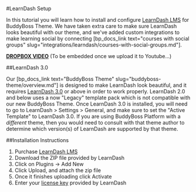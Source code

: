 #LearnDash Setup

In this tutorial you will learn how to install and configure [LearnDash LMS](https://learndash.idevaffiliate.com/111.html) for BuddyBoss Theme. We have taken extra care to make sure LearnDash looks beautiful with our theme, and we've added custom integrations to make learning social by connecting [bp_docs_link text="courses with social groups" slug="integrations/learndash/courses-with-social-groups.md"].

[**DROPBOX VIDEO**](https://www.dropbox.com/s/imzwjar6svyxux8/buddyboss-integrations-learndash-setup.mp4?raw=1)
(To be embedded once we upload it to Youtube...)

##LearnDash 3.0

Our [bp_docs_link text="BuddyBoss Theme" slug="buddyboss-theme/overview.md"] is designed to make LearnDash look beautiful, and it requires [LearnDash 3.0](https://www.learndash.com/best-wordpress-lms-plugin/) or above in order to work properly. LearnDash 2.0 and below uses a now "Legacy" template pack which is not compatible with our new BuddyBoss Theme. Once LearnDash 3.0 is installed, you will need to go to LearnDash > Settings > General, and make sure to set the "Active Template" to LearnDash 3.0. If you are using BuddyBoss Platform with a *different* theme, then you would need to consult with that theme author to determine which version(s) of LearnDash are supported by that theme.

##Installation Instructions

1. Purchase [LearnDash LMS](https://learndash.idevaffiliate.com/111.html)
2. Download the ZIP file provided by LearnDash
3. Click on Plugins -> Add New
4. Click Upload, and attach the zip file
5. Once it finishes uploading click Activate
6. Enter your [license key](https://www.learndash.com/license-renewal/) provided by LearnDash